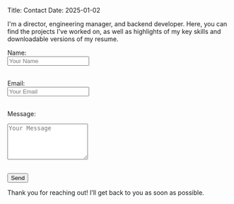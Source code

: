 Title: Contact
Date: 2025-01-02

I'm a director, engineering manager, and backend developer. Here, you can find the projects I've worked on, as well as highlights of my key skills and downloadable versions of my resume.


<form id="contact-form" action="YOUR_GOOGLE_FORM_URL_HERE" method="POST" target="_blank">
  <label for="name">Name:</label><br>
  <input type="text" id="name" name="entry.YOUR_NAME_FIELD_ID" placeholder="Your Name" required><br><br>

  <label for="email">Email:</label><br>
  <input type="email" id="email" name="entry.YOUR_EMAIL_FIELD_ID" placeholder="Your Email" required><br><br>

  <label for="message">Message:</label><br>
  <textarea id="message" name="entry.YOUR_MESSAGE_FIELD_ID" rows="5" placeholder="Your Message" required></textarea><br><br>

  <button type="submit">Send</button>
</form>

<p>Thank you for reaching out! I’ll get back to you as soon as possible.</p>